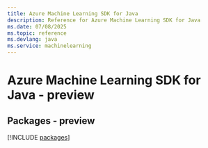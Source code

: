 ```yaml
---
title: Azure Machine Learning SDK for Java
description: Reference for Azure Machine Learning SDK for Java
ms.date: 07/08/2025
ms.topic: reference
ms.devlang: java
ms.service: machinelearning
---
```

# Azure Machine Learning SDK for Java - preview
## Packages - preview
[!INCLUDE [packages](machine-learning-index.md)]